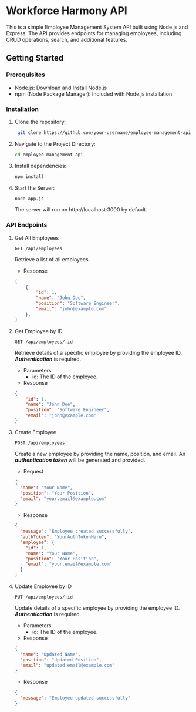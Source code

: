 # Workforce Harmony API

This is a simple Employee Management System API built using Node.js and Express. The API provides endpoints for managing employees, including CRUD operations, search, and additional features.

## Getting Started

### Prerequisites

- Node.js: [Download and Install Node.js](https://nodejs.org/)
- npm (Node Package Manager): Included with Node.js installation

### Installation

1. Clone the repository:

   ```bash
    git clone https://github.com/your-username/employee-management-api.git
    ```
2. Navigate to the Project Directory:
    ```bash
    cd employee-management-api
    ```
3. Install dependencies:
    ```bash
    npm install
    ```
4. Start the Server:
    ```bash
    node app.js
    ```
    The server will run on http://localhost:3000 by default.

### API Endpoints

1. Get All Employees
    ```http
    GET /api/employees
    ```
    Retrieve a list of all employees.
    * Response
    ```json
    [
        {
            "id": 1,
            "name": "John Doe",
            "position": "Software Engineer",
            "email": "john@example.com"
        },
    ]
    ```

2. Get Employee by ID
    ```http
    GET /api/employees/:id

    ```
    Retrieve details of a specific employee by providing the employee ID. _**Authentication**_ is required.
    * Parameters
        * id: The ID of the employee.
    * Response
    ```json
    {
        "id": 1,
        "name": "John Doe",
        "position": "Software Engineer",
        "email": "john@example.com"
    }
    ```

3. Create Employee
    ```http
    POST /api/employees
    ```
    Create a new employee by providing the name, position, and email. An _**authentication token**_ will be generated and provided.
    * Request
    ```json
    {
      "name": "Your Name",
      "position": "Your Position",
      "email": "your.email@example.com"
    }

    ```
    * Response
    ```json
    {
      "message": "Employee created successfully",
      "authToken": "YourAuthTokenHere",
      "employee": {
        "id": 1,
        "name": "Your Name",
        "position": "Your Position",
        "email": "your.email@example.com"
      }
    }

    ```

4. Update Employee by ID
    ```http
    PUT /api/employees/:id
    ```
    Update details of a specific employee by providing the employee ID. _**Authentication**_ is required.
    * Parameters
        * id: The ID of the employee.
    * Response
    ```json
    {
      "name": "Updated Name",
      "position": "Updated Position",
      "email": "updated.email@example.com"
    }
    ```
    * Response
    ```json
    {
      "message": "Employee updated successfully"
    }
    ```



